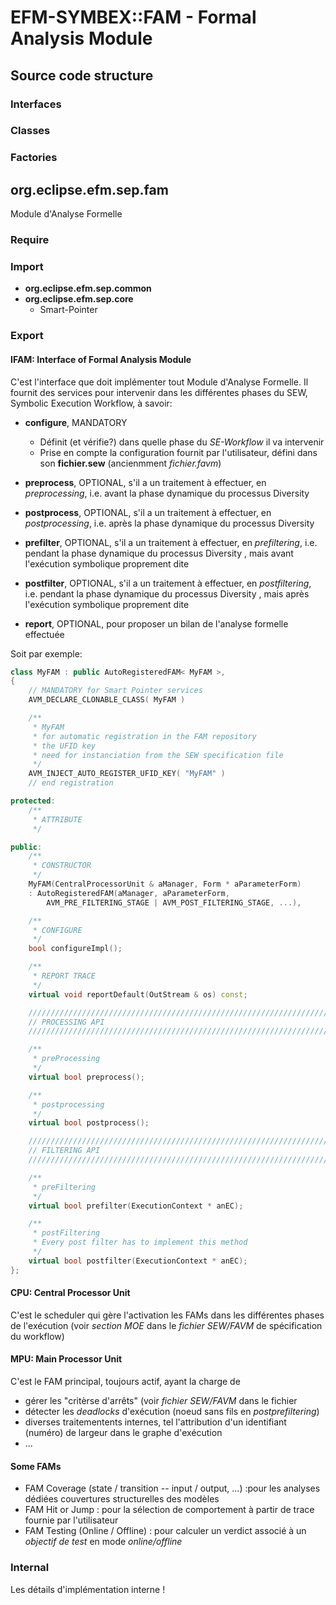 # EFM-SYMBEX::FAM - Formal Analysis Module

## Source code structure

### Interfaces

### Classes

### Factories

## org.eclipse.efm.sep.fam
Module d'Analyse Formelle

### Require

### Import
* **org.eclipse.efm.sep.common**
* **org.eclipse.efm.sep.core**
  + Smart-Pointer

### Export

#### IFAM: Interface of Formal Analysis Module
C'est l'interface que doit implémenter tout Module d'Analyse Formelle.
Il fournit des services pour intervenir dans les différentes phases du SEW, Symbolic Execution Workflow, à savoir:

* **configure**, MANDATORY
	+ Définit (et vérifie?) dans quelle phase du *SE-Workflow* il va intervenir
	+ Prise en compte la configuration fournit par l'utilisateur, défini dans son **fichier.sew** (ancienmment *fichier.favm*)

* **preprocess**, OPTIONAL, s'il a un traitement à effectuer, en *preprocessing*, i.e. avant la phase dynamique du processus Diversity
* **postprocess**, OPTIONAL, s'il a un traitement à effectuer, en *postprocessing*, i.e. après la phase dynamique du processus Diversity

* **prefilter**, OPTIONAL, s'il a un traitement à effectuer, en *prefiltering*, i.e. pendant la phase dynamique du processus Diversity , mais avant l'exécution symbolique proprement dite

* **postfilter**, OPTIONAL, s'il a un traitement à effectuer, en *postfiltering*, i.e. pendant la phase dynamique du processus Diversity , mais après l'exécution symbolique proprement dite


* **report**, OPTIONAL, pour proposer un bilan de l'analyse formelle effectuée

Soit par exemple:

```cpp
class MyFAM : public AutoRegisteredFAM< MyFAM >,
{
	// MANDATORY for Smart Pointer services
	AVM_DECLARE_CLONABLE_CLASS( MyFAM )

	/**
	 * MyFAM
	 * for automatic registration in the FAM repository
	 * the UFID key
	 * need for instanciation from the SEW specification file
	 */
	AVM_INJECT_AUTO_REGISTER_UFID_KEY( "MyFAM" )
	// end registration

protected:
	/**
	 * ATTRIBUTE
	 */

public:
	/**
	 * CONSTRUCTOR
	 */
	MyFAM(CentralProcessorUnit & aManager, Form * aParameterForm)
	: AutoRegisteredFAM(aManager, aParameterForm,
		AVM_PRE_FILTERING_STAGE | AVM_POST_FILTERING_STAGE, ...),

	/**
	 * CONFIGURE
	 */
	bool configureImpl();

	/**
	 * REPORT TRACE
	 */
	virtual void reportDefault(OutStream & os) const;

	////////////////////////////////////////////////////////////////////////////
	// PROCESSING API
	////////////////////////////////////////////////////////////////////////////

	/**
	 * preProcessing
	 */
	virtual bool preprocess();

	/**
	 * postprocessing
	 */
	virtual bool postprocess();

	////////////////////////////////////////////////////////////////////////////
	// FILTERING API
	////////////////////////////////////////////////////////////////////////////

	/**
	 * preFiltering
	 */
	virtual bool prefilter(ExecutionContext * anEC);

	/**
	 * postFiltering
	 * Every post filter has to implement this method
	 */
	virtual bool postfilter(ExecutionContext * anEC);
};

```


#### CPU: Central Processor Unit
C'est le scheduler qui gère l'activation les FAMs dans les différentes phases de l'exécution (voir *section MOE* dans le *fichier SEW/FAVM* de spécification du workflow)

#### MPU: Main Processor Unit
C'est le FAM principal, toujours actif, ayant la charge de

* gérer les "critèrse d'arrêts" (voir *fichier SEW/FAVM* dans le fichier
* détecter les *deadlocks* d'exécution (noeud sans fils en *postprefiltering*)
* diverses traitementents internes, tel l'attribution d'un identifiant (numéro) de largeur dans le graphe d'exécution
* ...


#### Some FAMs
* FAM Coverage (state / transition -- input / output, ...) :pour les analyses dédiées couvertures structurelles des modèles
* FAM Hit or Jump : pour la sélection de comportement à partir de trace fournie par l'utilisateur
* FAM Testing (Online / Offline) : pour calculer un verdict associé à un *objectif de test* en mode *online/offline*

### Internal
Les détails d'implémentation interne !

